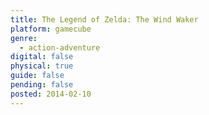 ```yaml
---
title: The Legend of Zelda: The Wind Waker
platform: gamecube
genre:
  - action-adventure
digital: false
physical: true
guide: false
pending: false
posted: 2014-02-10
---
```

